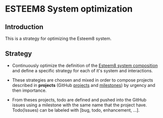 # ESTEEM8 System optimization

## Introduction

This is a strategy for optimizing the Esteem8 system.

## Strategy

 * Continuously optimize the definition of the [Esteem8 system composition](https://github.com/esteem8app/esteem8app.github.io/blob/master/docs/work-the-system/definition/system-composition.md) and define a specific strategy for each of it's system and interactions.

 * These strategies are choosen and mixed in order to compose projects described in **projects** (GitHub [projects](https://github.com/esteem8app/esteem8app.github.io/projects) and [milestones](https://github.com/esteem8app/esteem8app.github.io/milestones)) by urgency and then importance.
 
* From theses projects, todo are defined and pushed into the GitHub issues using a milestone with the same name that the project have. Todo(Issues) can be labeled with [bug, todo, enhancement, ...].
